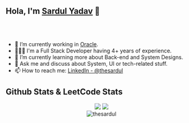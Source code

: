 ## Hola, I'm [Sardul Yadav](https://thesardul.com/) 👋

<br/>
<br/>


- 🔭 I’m currently working in [Oracle](https://www.oracle.com/industries/financial-services/banking/digital-experience.html).
- 👨🏻‍💻 I'm a Full Stack Developer having 4+ years of experience.
- 🌱 I’m currently learning more about Back-end and System Designs.
- 💬 Ask me and discuss about System, UI or tech-related stuff.
- 📫 How to reach me: [LinkedIn - @thesardul](https://www.linkedin.com/in/thesardul/)

## Github Stats  & LeetCode Stats

<div align="center"><img src="https://github-readme-stats.vercel.app/api?username=thesardul&show_icons=true&theme=synthwave&count_private=true" />

  <img src="https://leetcode-stats.vercel.app/api?username=thesardul&theme=Light" />
  </br>
  <img align="center" src="https://github-readme-stats.vercel.app/api/top-langs?username=thesardul&show_icons=true&locale=en" alt="thesardul" />
<!--   <img align="center" src="https://github-readme-streak-stats.herokuapp.com/?user=thesardul&alt=thesardul"/> -->
  
</div>
<br />
